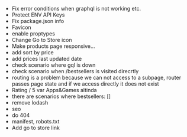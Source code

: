 - Fix error conditions when graphql is not working etc.
- Protect ENV API Keys
- Fix package.json info
- Favicon
- enable proptypes
- Change Go to Store icon
- Make products page responsive...
- add sort by price
- add prices last updated date
- check scenario where gql is down
- check scenario when /bestsellers is visited direcrtly
- routing is a problem because we can not access to a subpage, router passes page state and if we access directly it does not exist
- Rating / 5 var Apps&Games altinda
- there are scenarios where bestsellers: []
- remove lodash
- seo
- do 404
- manifest, robots.txt
- Add go to store link
